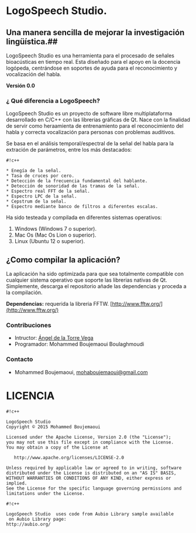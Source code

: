 # LogoSpeech Studio. #
## Una manera sencilla de mejorar la investigación lingüística.##

LogoSpeech Studio es una herramienta para el procesado de señales bioacústicas en tiempo real. Esta diseñado para el apoyo en la docencia logópeda, centrándose en 
soportes de ayuda para el reconocimiento y vocalización del habla.

**Versión 0.0**

### ¿ Qué diferencia a LogoSpeech? ###

LogoSpeech Studio es un proyecto de software libre multiplataforma desarrollado en C/C++ con las librerias gráficas de Qt. Nace con la finalidad de servir como heraamienta de entrenamiento para el reconocimiento del habla y correcta vocalización para personas con problemas auditivos.

Se basa en el análisis temporal/espectral de la señal del habla para la extración de parámetros, entre los más destacados:


```
#!c++

* Enegía de la señal.
* Tasa de cruces por cero.
* Detección de la frecuencia fundamental del hablante.
* Detección de sonoridad de las tramas de la señal.
* Espectro real FFT de la señal.
* Espectro LPC de la señal.
* Cepstrum de la señal.
* Espectro mediante banco de filtros a diferentes escalas.
```


Ha sido testeada y compilada en diferentes sistemas operativos:

1. Windows (Windows 7 o superior).
2. Mac Os (Mac Os Lion o superior).
3. Linux (Ubuntu 12 o superior).

## ¿Como compilar la aplicación? ##

La aplicación ha sido optimizada para que sea totalmente compatible con cualquier sistema operativo que soporte las librerias nativas de Qt. Simplemente, descarga el repositorio añade las dependencias y proceda a la compilación. 

**Dependencias:** requerida la libreria FFTW. [http://www.fftw.org/](http://www.fftw.org/)


### Contribuciones ###

* Intructor: [Ángel de la Torre Vega](http://dtstc.ugr.es/~atv/Paginas/personal.html)
* Programador: Mohammed Boujemaoui Boulaghmoudi 

### Contacto ###

* Mohammed Boujemaoui, [mohaboujemaoui@gmail.com](mailto:mohaboujemaoui@gmail.com)

# LICENCIA #

```
#!c++

LogoSpeech Studio 
Copyright © 2015 Mohammed Boujemaoui

Licensed under the Apache License, Version 2.0 (the "License");
you may not use this file except in compliance with the License.
You may obtain a copy of the License at

   http://www.apache.org/licenses/LICENSE-2.0

Unless required by applicable law or agreed to in writing, software
distributed under the License is distributed on an "AS IS" BASIS,
WITHOUT WARRANTIES OR CONDITIONS OF ANY KIND, either express or implied.
See the License for the specific language governing permissions and
limitations under the License.
```

```
#!c++

LogoSpeech Studio  uses code from Aubio Library sample available 
 on Aubio Library page:
http://aubio.org/
```